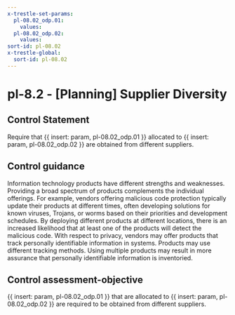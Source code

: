 ```yaml
---
x-trestle-set-params:
  pl-08.02_odp.01:
    values:
  pl-08.02_odp.02:
    values:
sort-id: pl-08.02
x-trestle-global:
  sort-id: pl-08.02
---
```


# pl-8.2 - \[Planning\] Supplier Diversity

## Control Statement

Require that {{ insert: param, pl-08.02_odp.01 }} allocated to {{ insert: param, pl-08.02_odp.02 }} are obtained from different suppliers.

## Control guidance

Information technology products have different strengths and weaknesses. Providing a broad spectrum of products complements the individual offerings. For example, vendors offering malicious code protection typically update their products at different times, often developing solutions for known viruses, Trojans, or worms based on their priorities and development schedules. By deploying different products at different locations, there is an increased likelihood that at least one of the products will detect the malicious code. With respect to privacy, vendors may offer products that track personally identifiable information in systems. Products may use different tracking methods. Using multiple products may result in more assurance that personally identifiable information is inventoried.

## Control assessment-objective

{{ insert: param, pl-08.02_odp.01 }} that are allocated to {{ insert: param, pl-08.02_odp.02 }} are required to be obtained from different suppliers.
